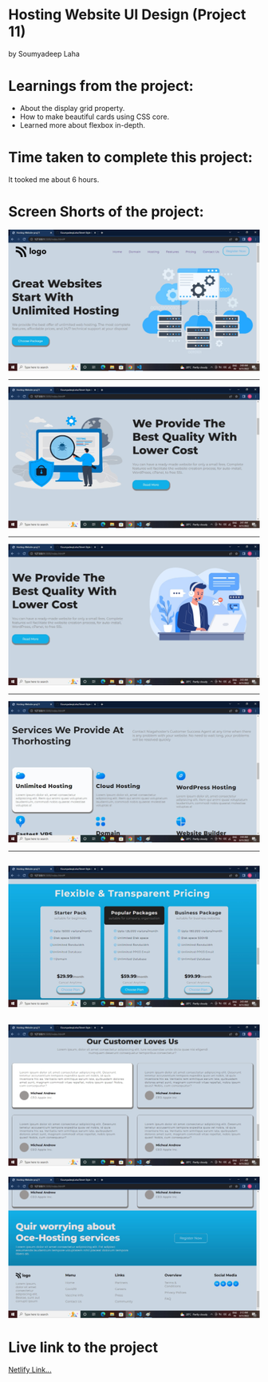 # Hosting Website UI Design (Project 11)

by Soumyadeep Laha

# Learnings from the project:

- About the display grid property.
- How to make beautiful cards using CSS core.
- Learned more about flexbox in-depth.

# Time taken to complete this project:

It tooked me about 6 hours.

# Screen Shorts of the project:

![Screen1](./images/Screen1.jpg)

------

![Screen2](./images/Screen2.jpg)

---------
![Screen3](./images/Screen3.jpg)

---------
![Screen3](./images/Screen4.jpg)

----------
![Screen3](./images/Screen5.jpg)
----------


![Screen3](./images/Screen6.jpg)
----------


![Screen3](./images/Screen7.jpg)


# Live link to the project 

[Netlify Link...](https://hosting-website-proj11.netlify.app/)